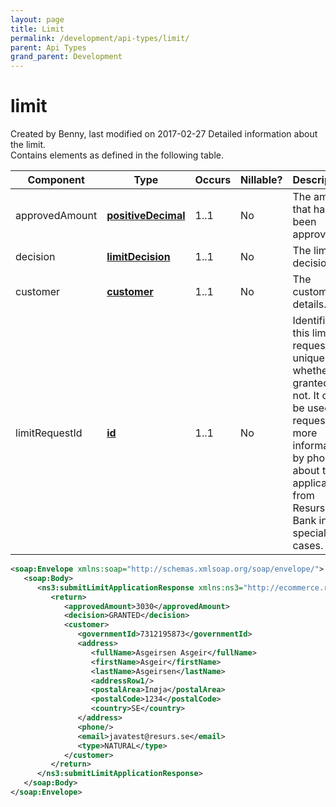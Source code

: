 ```yaml
---
layout: page
title: Limit
permalink: /development/api-types/limit/
parent: Api Types
grand_parent: Development
---
```




# limit 
Created by Benny, last modified on 2017-02-27
Detailed information about the limit.  
Contains elements as defined in the following table.

| Component      | Type                                   | Occurs | Nillable? | Description                                                                                                                                                                         |
|----------------|----------------------------------------|--------|-----------|-------------------------------------------------------------------------------------------------------------------------------------------------------------------------------------|
| approvedAmount | **[positiveDecimal](simple-types...)** | 1..1   | No        | The amount that has been approved.                                                                                                                                                  |
| decision       | **[limitDecision](limitdecision)**     | 1..1   | No        | The limit decision.                                                                                                                                                                 |
| customer       | **[customer](customer)**               | 1..1   | No        | The customer details.                                                                                                                                                               |
| limitRequestId | **[id](simple-types...)**              | 1..1   | No        | Identifies this limit request uniquely, whether it's granted or not. It can be used to request more information, by phone, about the application from Resurs Bank in special cases. |

```xml
<soap:Envelope xmlns:soap="http://schemas.xmlsoap.org/soap/envelope/">
   <soap:Body>
      <ns3:submitLimitApplicationResponse xmlns:ns3="http://ecommerce.resurs.com/v4/msg/shopflow" xmlns:ns2="http://ecommerce.resurs.com/v4/msg/exception">
         <return>
            <approvedAmount>3030</approvedAmount>
            <decision>GRANTED</decision>
            <customer>
               <governmentId>7312195873</governmentId>
               <address>
                  <fullName>Asgeirsen Asgeir</fullName>
                  <firstName>Asgeir</firstName>
                  <lastName>Asgeirsen</lastName>
                  <addressRow1/>
                  <postalArea>Inøja</postalArea>
                  <postalCode>1234</postalCode>
                  <country>SE</country>
               </address>
               <phone/>
               <email>javatest@resurs.se</email>
               <type>NATURAL</type>
            </customer>
         </return>
      </ns3:submitLimitApplicationResponse>
   </soap:Body>
</soap:Envelope>
```

